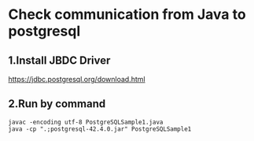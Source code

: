 # Check communication from Java to postgresql

## 1.Install JBDC Driver

https://jdbc.postgresql.org/download.html

## 2.Run by command

```
javac -encoding utf-8 PostgreSQLSample1.java
java -cp ".;postgresql-42.4.0.jar" PostgreSQLSample1
```
